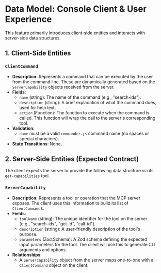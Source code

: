 # Data Model: Console Client & User Experience

This feature primarily introduces client-side entities and interacts with server-side data structures.

## 1. Client-Side Entities

### `ClientCommand`
*   **Description**: Represents a command that can be executed by the user from the command line. These are dynamically generated based on the `ServerCapability` objects received from the server.
*   **Fields**:
    *   `name` (string): The name of the command (e.g., "search-ids").
    *   `description` (string): A brief explanation of what the command does, used for help text.
    *   `action` (Function): The function to execute when the command is called. This function will wrap the call to the server's corresponding tool.
*   **Validation**:
    *   `name` must be a valid `commander.js` command name (no spaces or special characters).
*   **State Transitions**: None.

## 2. Server-Side Entities (Expected Contract)

The client expects the server to provide the following data structure via its `get-capabilities` tool.

### `ServerCapability`
*   **Description**: Represents a tool or operation that the MCP server exposes. The client uses this information to build its list of `ClientCommand`s.
*   **Fields**:
    *   `toolName` (string): The unique identifier for the tool on the server (e.g., "search-ids", "get-id", "call-id").
    *   `description` (string): A user-friendly description of the tool's purpose.
    *   `parameters` (Zod.Schema): A Zod schema defining the expected input parameters for the tool. The client will use this to generate CLI arguments and options.
*   **Relationships**:
    *   A `ServerCapability` object from the server maps one-to-one with a `ClientCommand` object on the client.
